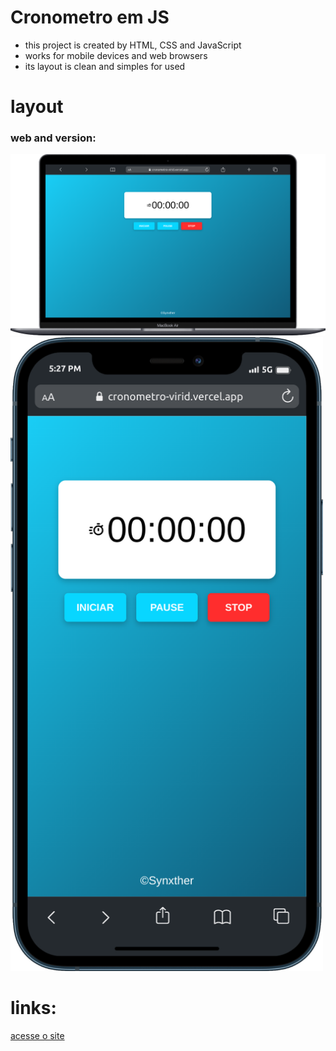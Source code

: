 # Cronometro em JS

- this project is created by HTML, CSS and JavaScript
- works for mobile devices and web browsers
- its layout is clean and simples for used

#

# layout
### web and version:
<img src="./assets/images/web.png">
<img src="./assets/images/mobile.png" width="500px">

# links:
<a href="https://cronometro-virid.vercel.app/">acesse o site</a>
